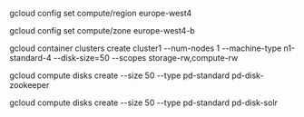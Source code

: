 gcloud config set compute/region europe-west4
 
gcloud config set compute/zone europe-west4-b
 
gcloud container clusters create cluster1 --num-nodes 1 --machine-type n1-standard-4 --disk-size=50 --scopes storage-rw,compute-rw

gcloud compute disks create --size 50 --type pd-standard  pd-disk-zookeeper

gcloud compute disks create --size 50 --type pd-standard  pd-disk-solr

